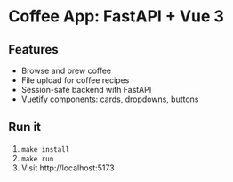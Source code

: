 
# Coffee App: FastAPI + Vue 3

## Features
- Browse and brew coffee
- File upload for coffee recipes
- Session-safe backend with FastAPI
- Vuetify components: cards, dropdowns, buttons

## Run it
1. `make install`
2. `make run`
3. Visit http://localhost:5173
